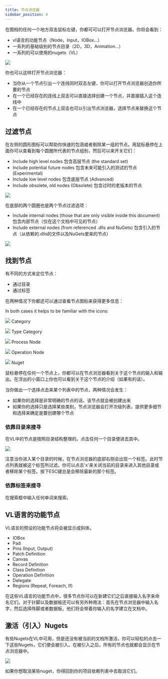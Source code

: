 ```yaml
---
title: 节点浏览器
sidebar_position: 4
---
```


在图档的任何一个地方双击鼠标左键，你都可可以打开节点浏览器。你将会看到：

- vl语言的功能节点（Node，Input，IOBox...）
- 一系列的基础级别的节点目录（2D，3D，Animation...）
- 一系列的可以使用的nugets（VL）

![](https://thegraybook.vvvv.org/images/hde/vl-Nodebrowser-Nodebrowser.png)

你也可以这样打开节点浏览器：

- 当你从一个节点引出一个连线同时双击左键，你可以打开节点浏览器创造你所要的节点
- 在一个已经存在的连线上双击可以直接选择创建一个节点，并直接插入这个连线中
- 在一个已经存在的节点上双击也可以引出节点浏览器，选择节点来替换这个节点

## 过滤节点

在左侧的圆形图标可以帮助你快速的包涵或者剔除某一组的节点。用鼠标悬停在上面你可以查看到每个圆圈所代表的节点组别，然后可以来开关它们：
- Include high level nodes 包含高层节点 (the standard set)
- Include potential future nodes 包含未来可能引入的测试的节点(Experimental)
- Include low level nodes 包含底层节点 (Advanced)
- Include obsolete, old nodes (Obsolete) 包含过时的老版本的节点

![](https://thegraybook.vvvv.org/images/hde/vl-Nodebrowser-Filter1.png)

在底部的两个圆圈也是两个节点过滤选项：
- Include internal nodes (those that are only visible inside this document) 包含内部节点（仅在这个文档中可见的节点）
- Include external nodes (from referenced .dlls and NuGets) 包含引入的节点（从依赖的.dlls的文件以及NuGets里来的节点）

![](https://thegraybook.vvvv.org/images/hde/vl-Nodebrowser-Filter2.png)

## 找到节点

有不同的方式来定位节点：
- 通过目录
- 通过标签

在两种情况下你都还可以通过查看节点图标来获得更多信息：

In both cases it helps to be familiar with the icons:

![](https://thegraybook.vvvv.org/images/hde/vl-Nodebrowser-Icon-Category.png) Category

![](https://thegraybook.vvvv.org/images/hde/vl-Nodebrowser-Icon-Type.png) Type Category

![](https://thegraybook.vvvv.org/images/hde/vl-Nodebrowser-Icon-Process.png) Process Node

![](https://thegraybook.vvvv.org/images/hde/vl-Nodebrowser-Icon-Operation.png) Operation Node

![](https://thegraybook.vvvv.org/images/hde/vl-Nodebrowser-Icon-Nuget.png) Nuget

鼠标悬停在任何一个节点上，你都可以在节点浏览器看到关于这个节点的输入和输出。在浮出的小窗口上你也可以看到关于这个节点的介绍（如果有的话）。

当你做出一个选择点击来某个列表中的节点，两种情况会发生：
- 如果你的选择是非常明确的节点的话，该节点就会被创建出来
- 如果你的选择只是选择某些类别，节点浏览器会打开次级列表，提供更多细节和选择来确定是要创建哪个节点

### 依靠目录来搜寻

在VL中的节点是按照目录结构整理的。点击任何一个目录便进去其中。

![](https://thegraybook.vvvv.org/images/hde/vl-Nodebrowser-Tags.png)

注意当你进入某个目录的时候，在节点浏览器的底部右侧会出现一个标签。此时节点列表就被这个标签所过滤。你可以点击'x'来关闭当前的目录来进入其他目录或者移除某个标签。按下ESC键总是会移除最新的那个标签。

### 依靠标签来搜寻

在搜索框中输入任何单词来搜索。

## VL语言的功能节点

VL语言的预设的功能节点将会被显示成斜体。
- IOBox
- Pad
- Pins (Input, Output)
- Patch Definition
- Canvas
- Record Definition
- Class Definition
- Operation Definition
- Delegate
- Regions (Repeat, Foreach, If)

在这些VL语言的功能节点中，很多节点你可以在新建它们之后直接输入名字来命名它们。对于针脚以及数据板还可以有另外种用法：首先在节点浏览器中输入名字，然后选择阵脚或者数据板，他们将会带着你输入的名字建立在文档中。

## 激活（引入）Nugets

有些Nugets在VL中可用，但是还没有被当前的文档所激活，你可以轻松的点击一下这些Nugets，它们便会被引入。在被引入之后，所有的节点也就都会显示在节点浏览器中。

![](https://thegraybook.vvvv.org/images/hde/vl-Nodebrowser-Nugets.png)

如果你想取消某些nuget，你得回到你的项目依赖列表中去取消它们。
